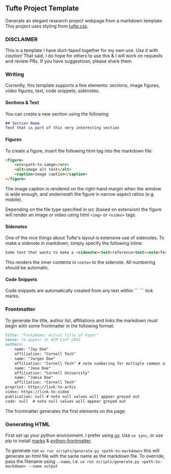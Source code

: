 ## Tufte Project Template

Generate an elegant research project webpage from a markdown template. This project uses styling from [tufte.css](https://github.com/edwardtufte/tufte-css). 

### DISCLAIMER
This is a template I have duct-taped together for my own use. _Use it with caution!_ That said, I do hope for others to use this & I will work on requests and review PRs. If you have suggestiosn, please share them.

### Writing
Currently, this template supports a few elements: sections, image figures, video figures, text, code snippets, sidenotes.

#### Sections & Text
You can create a new section using the following:

```md
## Section Name
Text that is part of this very interesting section
```

#### Figures
To create a figure, insert the following html tag into the markdown file:

```md
<figure>
    <src>path-to-iamge</src>
    <alt>image alt text</alt>
    <caption>image caption</caption>
</figure>
```
The image caption is rendered on the right-hand margin when the window is wide enough, and underneath the figure in narrow aspect ratios (e.g. mobile). 

Depending on the file type specified in src (based on extension) the figure will render an image or video using html `<img>` or `<video>` tags.

#### Sidenotes
One of the nice things about Tufte's layout is extensive use of sidenotes. To make a sidenote in markdown, simply specify the following inline:
```md
Some text that wants to make a <sidenote><text>reference<text><note>Text that explains the reference.<note></sidenote> that helps provide the reader context
```
This renders the inner contents in `<note>` to the sidenote. All numbering should be automatic.

#### Code Snippets 
Code snippets are automatically created from any text within \``` \``` tick marks.

### Frontmatter
To generate the title, author list, affiliations and links the markdown must begin with some frontmatter in the following format:
```md
title: "FunkyName: Actual Title of Paper"
venue: to appear at ACM Conf 2042
authors:
  - name: "Jay Doe"
    affiliation: "Cornell Tech"
  - name: "Jurgen Doe"
    affiliation: "Cornell Tech" # note numbering for multiple common affiliations is done automatically. Currently only one affiliation per author is supported.
  - name: "Jose Doe"
    affiliation: "Cornell University"
  - name: "Jamie Doe"
    affiliation: "Cornell Tech"
preprint: https://link-to-arXiv
video: https://link-to-video
publication: null # note null values will appear greyed out
code: null  # note null values will appear greyed out
```
The frontmatter generates the first elements on the page.


### Generating HTML

First set up your python environment. I prefer using [uv](https://docs.astral.sh/uv/). Use `uv sync`, or use pip to install [marko](https://marko-py.readthedocs.io/en/latest/index.html) & [python-frontmatter](https://github.com/eyeseast/python-frontmatter).

To generate run `uv run scripts/generate.py <path-to-markdown>` this will generate an html file with the same name as the markdown file. To override, pass the filename using `--name`, i.e. `uv run scripts/generate.py <path-to-markdown> --name output` 